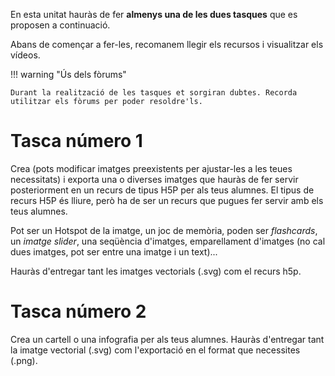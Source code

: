 En esta unitat hauràs de fer **almenys una de les dues tasques** que es proposen a continuació.

Abans de començar a fer-les, recomanem llegir els recursos i visualitzar els vídeos.

!!! warning "Ús dels fòrums"

    Durant la realització de les tasques et sorgiran dubtes. Recorda utilitzar els fòrums per poder resoldre'ls.

# Tasca número 1

Crea (pots modificar imatges preexistents per ajustar-les a les teues necessitats) i exporta una o diverses imatges que hauràs de fer servir posteriorment en un recurs de tipus H5P per als teus alumnes. El tipus de recurs H5P és lliure, però ha de ser un recurs que pugues fer servir amb els teus alumnes. 

Pot ser un Hotspot de la imatge, un joc de memòria, poden ser *flashcards*, un *imatge slider*, una seqüència d'imatges, emparellament d'imatges (no cal dues imatges, pot ser entre una imatge i un text)...

Hauràs d'entregar tant les imatges vectorials (.svg) com el recurs h5p.

# Tasca número 2

Crea un cartell o una infografia per als teus alumnes. Hauràs d'entregar tant la imatge vectorial (.svg) com l'exportació en el format que necessites (.png).